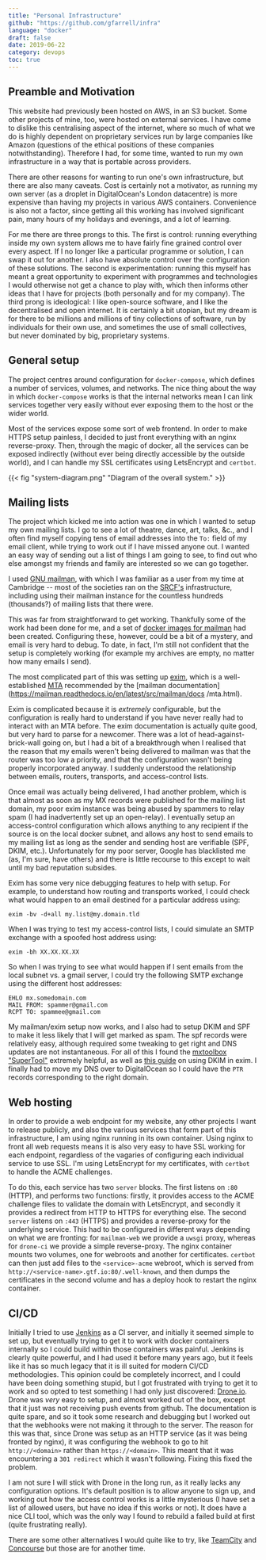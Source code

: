 ```yaml
---
title: "Personal Infrastructure"
github: "https://github.com/gfarrell/infra"
language: "docker"
draft: false
date: 2019-06-22
category: devops
toc: true
---
```


## Preamble and Motivation

This website had previously been hosted on AWS, in an S3 bucket. Some
other projects of mine, too, were hosted on external services. I have
come to dislike this centralising aspect of the internet, where so much
of what we do is highly dependent on proprietary services run by large
companies like Amazon (questions of the ethical positions of these
companies notwithstanding). Therefore I had, for some time, wanted to
run my own infrastructure in a way that is portable across providers.

There are other reasons for wanting to run one's own infrastructure,
but there are also many caveats. Cost is certainly not a motivator, as
running my own server (as a droplet in DigitalOcean's London datacentre)
is more expensive than having my projects in various AWS containers.
Convenience is also not a factor, since getting all this working has
involved significant pain, many hours of my holidays and evenings, and a
lot of learning.

For me there are three prongs to this. The first is control: running
everything inside my own system allows me to have fairly fine grained
control over every aspect. If I no longer like a particular programme
or solution, I can swap it out for another. I also have absolute
control over the configuration of these solutions. The second is
experimentation: running this myself has meant a great opportunity
to experiment with programmes and technologies I would otherwise not
get a chance to play with, which then informs other ideas that I have
for projects (both personally and for my company). The third prong is
ideological: I like open-source software, and I like the decentralised
and open internet. It is certainly a bit utopian, but my dream is for
there to be millions and millions of tiny collections of software,
run by individuals for their own use, and sometimes the use of small
collectives, but never dominated by big, proprietary systems.

## General setup

The project centres around configuration for `docker-compose`, which
defines a number of services, volumes, and networks. The nice thing
about the way in which `docker-compose` works is that the internal
networks mean I can link services together very easily without ever
exposing them to the host or the wider world.

Most of the services expose some sort of web frontend. In order to make
HTTPS setup painless, I decided to just front everything with an nginx
reverse-proxy. Then, through the magic of docker, all the services can
be exposed indirectly (without ever being directly accessible by the
outside world), and I can handle my SSL certificates using LetsEncrypt
and `certbot`.

{{< fig "system-diagram.png" "Diagram of the overall system." >}}

## Mailing lists

The project which kicked me into action was one in which I wanted to
setup my own mailing lists. I go to see a lot of theatre, dance, art,
talks, &amp;c., and I often find myself copying tens of email addresses
into the `To:` field of my email client, while trying to work out if I
have missed anyone out. I wanted an easy way of sending out a list of
things I am going to see, to find out who else amongst my friends and
family are interested so we can go together.

I used [GNU mailman](https://list.org), with which I was familiar as
a user from my time at Cambridge -- most of the societies ran on the
[SRCF's](https://www.srcf.net/) infrastructure, including using their
mailman instance for the countless hundreds (thousands?) of mailing
lists that there were.

This was far from straightforward to get working. Thankfully some
of the work had been done for me, and a set of [docker images for
mailman](https://github.com/maxking/docker-mailman) had been created.
Configuring these, however, could be a bit of a mystery, and email is
very hard to debug. To date, in fact, I'm still not confident that the
setup is completely working (for example my archives are empty, no
matter how many emails I send).

The most complicated part of this was setting up
[exim](https://www.exim.org/), which is a well-established
[MTA](https://en.wikipedia.org/wiki/Message_transfer_agent)
recommended by the [mailman
documentation](https://mailman.readthedocs.io/en/latest/src/mailman/docs
/mta.html).

Exim is complicated because it is _extremely_ configurable, but the
configuration is really hard to understand if you have never really
had to interact with an MTA before. The exim documentation is actually
quite good, but very hard to parse for a newcomer. There was a lot of
head-against-brick-wall going on, but I had a bit of a breakthrough
when I realised that the reason that my emails weren't being delivered
to mailman was that the router was too low a priority, and that the
configuration wasn't being properly incorporated anyway. I suddenly
understood the relationship between emails, routers, transports, and
access-control lists.

Once email was actually being delivered, I had another problem, which
is that almost as soon as my MX records were published for the mailing
list domain, my poor exim instance was being abused by spammers to relay
spam (I had inadvertently set up an open-relay). I eventually setup an
access-control configuration which allows anything to any recipient if
the source is on the local docker subnet, and allows any host to send
emails to my mailing list as long as the sender and sending host are
verifiable (SPF, DKIM, etc.). Unfortunately for my poor server, Google
has blacklisted me (as, I'm sure, have others) and there is little
recourse to this except to wait until my bad reputation subsides.

Exim has some very nice debugging features to help with setup. For
example, to understand how routing and transports worked, I could check
what would happen to an email destined for a particular address using:

	exim -bv -d+all my.list@my.domain.tld

When I was trying to test my access-control lists, I could simulate an
SMTP exchange with a spoofed host address using:

	exim -bh XX.XX.XX.XX

So when I was trying to see what would happen if I sent emails from the
local subnet vs. a gmail server, I could try the following SMTP exchange
using the different host addresses:

	EHLO mx.somedomain.com
	MAIL FROM: spammer@gmail.com
	RCPT TO: spammee@gmail.com

My mailman/exim setup now works, and I also had to setup DKIM and SPF to
make it less likely that I will get marked as spam. The spf records were
relatively easy, although required some tweaking to get right and DNS
updates are not instantaneous. For all of this I found the [mxtoolbox
"SuperTool"](https://mxtoolbox.com/SuperTool.aspx) extremely helpful, as
well as [this guide](https://mikepultz.com/2010/02/using-dkim-in-exim/)
on using DKIM in exim. I finally had to move my DNS over to DigitalOcean
so I could have the `PTR` records corresponding to the right domain.

## Web hosting

In order to provide a web endpoint for my website, any other projects I
want to release publicly, and also the various services that form part
of this infrastructure, I am using nginx running in its own container.
Using nginx to front all web requests means it is also very easy to
have SSL working for each endpoint, regardless of the vagaries of
configuring each individual service to use SSL. I'm using LetsEncrypt
for my certificates, with `certbot` to handle the ACME challenges.

To do this, each service has two `server` blocks. The first listens on
`:80` (HTTP), and performs two functions: firstly, it provides access
to the ACME challenge files to validate the domain with LetsEncrypt,
and secondly it provides a redirect from HTTP to HTTPS for everything
else. The second `server` listens on `:443` (HTTPS) and provides a
reverse-proxy for the underlying service. This had to be configured in
different ways depending on what we are fronting: for `mailman-web`
we provide a `uwsgi` proxy, whereas for `drone-ci` we provide a
simple reverse-proxy. The nginx container mounts two volumes, one
for webroots and another for certificates. `certbot` can then just
add files to the `<service>-acme` webroot, which is served from
`http://<service-name>.gtf.io:80/.well-known`, and then dumps the
certificates in the second volume and has a deploy hook to restart the
nginx container.

## CI/CD

Initially I tried to use [Jenkins](https://jenkins.io/) as a CI server,
and initially it seemed simple to set up, but eventually trying to
get it to work with docker containers internally so I could build
within those containers was painful. Jenkins is clearly quite powerful,
and I had used it before many years ago, but it feels like it has so
much legacy that it is ill suited for modern CI/CD methodologies.
This opinion could be completely incorrect, and I could have been
doing something stupid, but I got frustrated with trying to get it
to work and so opted to test something I had only just discovered:
[Drone.io](https://drone.io). Drone was _very_ easy to setup, and almost
worked out of the box, except that it just was not receiving push
events from github. The documentation is quite spare, and so it took
some research and debugging but I worked out that the webhooks were not
making it through to the server. The reason for this was that, since
Drone was setup as an HTTP service (as it was being fronted by nginx),
it was configuring the webhook to go to hit `http://<domain>` rather
than `https://<domain>`. This meant that it was encountering a `301
redirect` which it wasn't following. Fixing this fixed the problem.

I am not sure I will stick with Drone in the long run, as it really
lacks any configuration options. It's default position is to allow
anyone to sign up, and working out how the access control works is a
little mysterious (I have set a list of allowed users, but have no idea
if this works or not). It does have a nice CLI tool, which was the
only way I found to rebuild a failed build at first (quite frustrating
really).

There are some other alternatives I would quite like to try,
like [TeamCity](https://www.jetbrains.com/teamcity/) and
[Concourse](https://concourse-ci.org/) but those are for another time.
